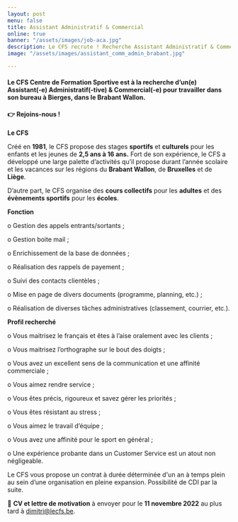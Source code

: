 ```yaml
---
layout: post
menu: false
title: Assistant Administratif & Commercial
online: true
banner: "/assets/images/job-aca.jpg"
description: Le CFS recrute ! Recherche Assistant Administratif & Commercial
image: "/assets/images/assistant_comm_admin_brabant.jpg"

---
```

#### **Le CFS Centre de Formation Sportive est à la recherche d’un(e) Assistant(-e) Administratif(-tive) & Commercial(-e) pour travailler dans son bureau à Bierges, dans le Brabant Wallon.**

#### **👉 Rejoins-nous !**

**Le CFS**

Créé en **1981**, le CFS propose des stages **sportifs** et **culturels** pour les enfants et les jeunes de **2,5 ans à 16 ans.** Fort de son expérience, le CFS a développé une large palette d’activités qu’il propose durant l’année scolaire et les vacances sur les régions du **Brabant Wallon**, de **Bruxelles** et de **Liège**.

D’autre part, le CFS organise des **cours collectifs** pour les **adultes** et des **évènements sportifs** pour les **écoles**.

**Fonction**

o Gestion des appels entrants/sortants ;

o Gestion boite mail ;

o Enrichissement de la base de données ;

o Réalisation des rappels de payement ;

o Suivi des contacts clientèles ;

o Mise en page de divers documents (programme, planning, etc.) ;

o Réalisation de diverses tâches administratives (classement, courrier, etc.).

**Profil recherché**

o Vous maitrisez le français et êtes à l’aise oralement avec les clients ;

o Vous maitrisez l’orthographe sur le bout des doigts ;

o Vous avez un excellent sens de la communication et une affinité commerciale ;

o Vous aimez rendre service ;

o Vous êtes précis, rigoureux et savez gérer les priorités ;

o Vous êtes résistant au stress ;

o Vous aimez le travail d’équipe ;

o Vous avez une affinité pour le sport en général ;

o Une expérience probante dans un Customer Service est un atout non négligeable.

Le CFS vous propose un contrat à durée déterminée d'un an à temps plein au sein d’une organisation en pleine expansion. Possibilité de CDI par la suite.

📩 **CV et lettre de motivation** à envoyer pour le **11 novembre 2022** au plus tard à [dimitri@lecfs.be](mailto:dimitri@lecfs.be).